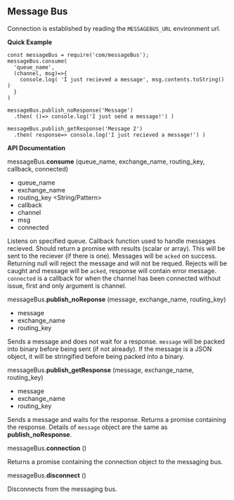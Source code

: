 ## Message Bus

Connection is established by reading the `MESSAGEBUS_URL` environment url.

**Quick Example**
```
const messageBus = require('com/messageBus');
messageBus.consume(
  'queue_name',
  (channel, msg)=>{
    console.log( 'I just recieved a message', msg.contents.toString() )
  }
)

messageBus.publish_noResponse('Message')
  .then( ()=> console.log('I just send a message!') )

messageBus.publish_getResponse('Message 2')
  .then( response=> console.log('I just recieved a message!') )
```

**API Documentation**

messageBus.**consume** (queue_name, exchange_name, routing_key, callback, connected)
 * queue_name <String>
 * exchange_name <String>
 * routing_key <String/Pattern>
 * callback <Function>
  * channel <Channel Object>
  * msg <Message Object>
 * connected <Function>

Listens on specified queue. Callback function used to handle messages recieved. Should return a promise with results (scalar or array). This will be sent to the reciever (if there is one). Messages will be `acked` on success. Returning null will reject the message and will not be requed. Rejects will be caught and message will be `acked`, response will contain error message. `connected` is a callback for when the channel has been connected without issue, first and only argument is channel.


messageBus.**publish_noReponse** (message, exchange_name, routing_key) <Promise>

 * message <Any>
 * exchange_name <String>
 * routing_key <Pattern>

Sends a message and does not wait for a response. `message` will be packed into binary before being sent (if not already). If the message is a JSON object, it will be stringified before being packed into a binary.


messageBus.**publish_getResponse** (message, exchange_name, routing_key) <Promise>

 * message <Any>
 * exchange_name <String>
 * routing_key <Pattern>

Sends a message and waits for the response. Returns a promise containing the response. Details of `message` object are the same as **publish_noResponse**. 


messageBus.**connection** () <Promise>

Returns a promise containing the connection object to the messaging bus.


messageBus.**disconnect** () <Promise>

 Disconnects from the messaging bus.